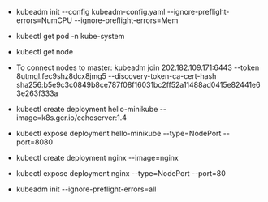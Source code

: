 - kubeadm init --config kubeadm-config.yaml --ignore-preflight-errors=NumCPU  --ignore-preflight-errors=Mem
- kubectl get pod -n kube-system
- kubectl get node

- To connect nodes to master: kubeadm join 202.182.109.171:6443 --token 8utmgl.fec9shz8dcx8jmg5 --discovery-token-ca-cert-hash sha256:b5e9c3c0849b8ce787f08f16031bc2ff52a11488ad0415e82441e63e263f333a
- kubectl create deployment hello-minikube --image=k8s.gcr.io/echoserver:1.4
- kubectl expose deployment hello-minikube --type=NodePort --port=8080

- kubectl create deployment nginx --image=nginx
- kubectl expose deployment nginx --type=NodePort --port=80

- kubeadm init --ignore-preflight-errors=all

